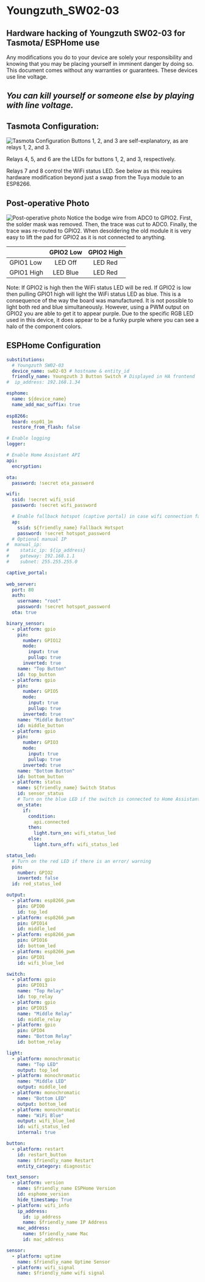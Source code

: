 # Youngzuth_SW02-03
## Hardware hacking of Youngzuth SW02-03 for Tasmota/ ESPHome use

Any modifications you do to your device are solely your responsibility and knowing that you may be placing yourself in imminent danger by doing so. This document comes without any warranties or guarantees. These devices use line voltage.
## _You can kill yourself or someone else by playing with line voltage._

## Tasmota Configuration:

![Tasmota Configuration](https://github.com/r2db/Youngzuth_SW02-03/blob/main/Tasmota.png)
Buttons 1, 2, and 3 are self-explanatory, as are relays 1, 2, and 3.

Relays 4, 5, and 6 are the LEDs for buttons 1, 2, and 3, respectively.

Relays 7 and 8 control the WiFi status LED. See below as this requires hardware modification beyond just a swap from the Tuya module to an ESP8266.

## Post-operative Photo

![Post-operative photo](https://github.com/r2db/Youngzuth_SW02-03/blob/main/Post-operative.png)
Notice the bodge wire from ADC0 to GPIO2. First, the solder mask was removed. Then, the trace was cut to ADC0. Finally, the trace was re-routed to GPIO2. When desoldering the old module it is very easy to lift the pad for GPIO2 as it is not connected to anything.

|            | GPIO2 Low | GPIO2 High |
| :---       | :----:    | :----:     |
| GPIO1 Low  | LED Off   | LED Red    |
| GPIO1 High | LED Blue  | LED Red    |

Note: If GPIO2 is high then the WiFi status LED will be red. If GPIO2 is low then pulling GPIO1 high will light the WiFi status LED as blue. This is a consequence of the way the board was manufactured. It is not possible to light both red and blue simultaneously. However, using a PWM output on GPIO2 you are able to get it to appear purple. Due to the specific RGB LED used in this device, it does appear to be a funky purple where you can see a halo of the component colors.

## ESPHome Configuration

```yaml
substitutions:
  # Youngzuth SW02-03
  device_name: sw02-03 # hostname & entity_id
  friendly_name: Youngzuth 3 Button Switch # Displayed in HA frontend
#  ip_address: 192.168.1.34

esphome:
  name: ${device_name}
  name_add_mac_suffix: true
  
esp8266:
  board: esp01_1m
  restore_from_flash: false

# Enable logging
logger:

# Enable Home Assistant API
api:
  encryption:

ota:
  password: !secret ota_password

wifi:
  ssid: !secret wifi_ssid
  password: !secret wifi_password

  # Enable fallback hotspot (captive portal) in case wifi connection fails
  ap:
    ssid: ${friendly_name} Fallback Hotspot
    password: !secret hotspot_password
  # Optional manual IP
#  manual_ip:
#    static_ip: ${ip_address}
#    gateway: 192.168.1.1
#    subnet: 255.255.255.0

captive_portal:
   
web_server:
  port: 80
  auth:
    username: "root"
    password: !secret hotspot_password
  ota: true

binary_sensor:
  - platform: gpio
    pin:
      number: GPIO12
      mode:
        input: true
        pullup: true
      inverted: true
    name: "Top Button"
    id: top_button
  - platform: gpio
    pin:
      number: GPIO5
      mode:
        input: true
        pullup: true
      inverted: true
    name: "Middle Button"
    id: middle_button
  - platform: gpio
    pin:
      number: GPIO3
      mode:
        input: true
        pullup: true
      inverted: true
    name: "Bottom Button"
    id: bottom_button
  - platform: status
    name: ${friendly_name} Switch Status
    id: sensor_status
    # Turn on the blue LED if the switch is connected to Home Assistant
    on_state:
      if:
        condition:
          api.connected
        then:
          light.turn_on: wifi_status_led
        else:
          light.turn_off: wifi_status_led

status_led:
  # Turn on the red LED if there is an error/ warning
  pin:
    number: GPIO2
    inverted: false
  id: red_status_led

output:
  - platform: esp8266_pwm
    pin: GPIO0
    id: top_led
  - platform: esp8266_pwm
    pin: GPIO14
    id: middle_led
  - platform: esp8266_pwm
    pin: GPIO16
    id: bottom_led
  - platform: esp8266_pwm
    pin: GPIO1
    id: wifi_blue_led

switch:
  - platform: gpio
    pin: GPIO13
    name: "Top Relay"
    id: top_relay
  - platform: gpio
    pin: GPIO15
    name: "Middle Relay"
    id: middle_relay
  - platform: gpio
    pin: GPIO4
    name: "Bottom Relay"
    id: bottom_relay

light:
  - platform: monochromatic
    name: "Top LED"
    output: top_led
  - platform: monochromatic
    name: "Middle LED"
    output: middle_led
  - platform: monochromatic
    name: "Bottom LED"
    output: bottom_led
  - platform: monochromatic
    name: "WiFi Blue"
    output: wifi_blue_led
    id: wifi_status_led
    internal: true

button:
  - platform: restart
    id: restart_button
    name: $friendly_name Restart
    entity_category: diagnostic

text_sensor:
  - platform: version
    name: $friendly_name ESPHome Version
    id: esphome_version
    hide_timestamp: True
  - platform: wifi_info
    ip_address:
      id: ip_address
      name: $friendly_name IP Address
    mac_address:
      name: $friendly_name Mac
      id: mac_address

sensor:
  - platform: uptime
    name: $friendly_name Uptime Sensor
  - platform: wifi_signal
    name: $friendly_name wifi signal
```
